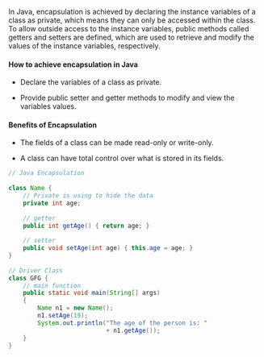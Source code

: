In Java, encapsulation is achieved by declaring the instance variables of a class as private, which means they can only be accessed within the class. To allow outside access to the instance variables, public methods called getters and setters are defined, which are used to retrieve and modify the values of the instance variables, respectively.
#### How to achieve encapsulation in Java

- Declare the variables of a class as private.
    
- Provide public setter and getter methods to modify and view the variables values.
#### Benefits of Encapsulation

- The fields of a class can be made read-only or write-only.
    
- A class can have total control over what is stored in its fields.

```java
// Java Encapsulation
 
class Name {
    // Private is using to hide the data
    private int age;
 
    // getter
    public int getAge() { return age; }
 
    // setter
    public void setAge(int age) { this.age = age; }
}
 
// Driver Class
class GFG {
    // main function
    public static void main(String[] args)
    {
        Name n1 = new Name();
        n1.setAge(19);
        System.out.println("The age of the person is: "
                           + n1.getAge());
    }
}
```